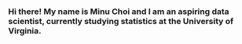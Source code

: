 ### Hi there! My name is Minu Choi and I am an aspiring data scientist, currently studying statistics at the University of Virginia. 

<!--
**minuuva/minuuva** is a ✨ _special_ ✨ repository because its `README.md` (this file) appears on your GitHub profile.

Here are some ideas to get you started:

- 👯 I’m looking to collaborate on data science projects that use Python, R, or SQL.
- 📫 How to reach me: mminu0814@gmail.com
- 😄 Pronouns: He/Him
- ⚡ Fun fact: I am trilingual! I speak English and Korean at a native level and Spanish at a full business proficiency.
